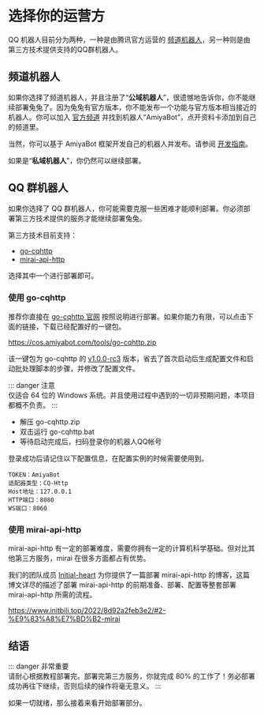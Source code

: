 # 选择你的运营方

QQ 机器人目前分为两种，一种是由腾讯官方运营的 [频道机器人](https://bot.q.qq.com/wiki)，另一种则是由第三方技术提供支持的QQ群机器人。

## 频道机器人

如果你选择了频道机器人，并且注册了“**公域机器人**”，很遗憾地告诉你，你不能继续部署兔兔了。因为兔兔有官方版本，你不能发布一个功能与官方版本相当接近的机器人。你可以加入
[官方频道](https://qun.qq.com/qqweb/qunpro/share?_wv=3&_wwv=128&appChannel=share&inviteCode=1W4sJux&appChannel=share&businessType=9&from=181074&biz=ka&shareSource=5)
并找到机器人“AmiyaBot”，点开资料卡添加到自己的频道里。

当然，你可以基于 AmiyaBot 框架开发自己的机器人并发布。请参阅 [开发指南](https://www.amiyabot.com/develop/basic/)。

如果是“**私域机器人**”，你仍然可以继续部署。

## QQ 群机器人

如果你选择了 QQ 群机器人，你可能需要克服一些困难才能顺利部署。你必须部署第三方技术提供的服务才能继续部署兔兔。

第三方技术目前支持：

- [go-cqhttp](https://docs.go-cqhttp.org/)
- [mirai-api-http](https://docs.mirai.mamoe.net/mirai-api-http/)

选择其中一个进行部署即可。

### 使用 go-cqhttp

推荐你直接在 [go-cqhttp 官网](https://docs.go-cqhttp.org/) 按照说明进行部署。如果你能力有限，可以点击下面的链接，下载已经配置好的一键包。

https://cos.amiyabot.com/tools/go-cqhttp.zip

该一键包为 go-cqhttp 的 [v1.0.0-rc3](https://github.com/Mrs4s/go-cqhttp/releases/tag/v1.0.0-rc3)
版本，省去了首次启动后生成配置文件和启动批处理脚本的步骤，并修改了配置文件。

::: danger 注意<br>
仅适合 64 位的 Windows 系统。并且使用过程中遇到的一切非预期问题，本项目都概不负责。
:::

- 解压 go-cqhttp.zip
- 双击运行 go-cqhttp.bat
- 等待启动完成后，扫码登录你的机器人QQ帐号

登录成功后请记住以下配置信息，在配置实例的时候需要使用到。

```
TOKEN：AmiyaBot
适配器类型：CQ-Http
Host地址：127.0.0.1
HTTP端口：8080
WS端口：8060
```

### 使用 mirai-api-http

mirai-api-http 有一定的部署难度，需要你拥有一定的计算机科学基础。但对比其他第三方服务，mirai 在很多方面都占有优势。

我们的团队成员 [Initial-heart](https://github.com/Initial-heart-1) 为你提供了一篇部署 mirai-api-http 的博客，这篇博文详尽的描述了部署
mirai-api-http
的前期准备、部署、配置等整套部署 mirai-api-http 所需的流程。

https://www.initbili.top/2022/8d92a2feb3e2/#2-%E9%83%A8%E7%BD%B2-mirai

## 结语

::: danger 非常重要<br>
请耐心根据教程部署完。部署完第三方服务，你就完成 80% 的工作了！务必部署成功再往下继续，否则后续的操作将毫无意义。
:::

如果一切就绪，那么接着来看开始部署部分。
